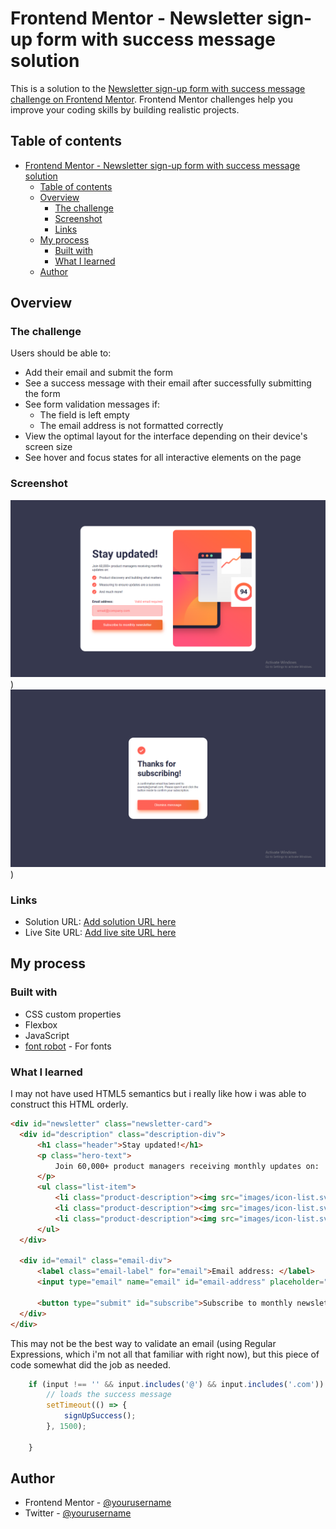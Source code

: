 # Frontend Mentor - Newsletter sign-up form with success message solution

This is a solution to the [Newsletter sign-up form with success message challenge on Frontend Mentor](https://www.frontendmentor.io/challenges/newsletter-signup-form-with-success-message-3FC1AZbNrv). Frontend Mentor challenges help you improve your coding skills by building realistic projects. 

## Table of contents

- [Frontend Mentor - Newsletter sign-up form with success message solution](#frontend-mentor---newsletter-sign-up-form-with-success-message-solution)
  - [Table of contents](#table-of-contents)
  - [Overview](#overview)
    - [The challenge](#the-challenge)
    - [Screenshot](#screenshot)
    - [Links](#links)
  - [My process](#my-process)
    - [Built with](#built-with)
    - [What I learned](#what-i-learned)
  - [Author](#author)


## Overview

### The challenge

Users should be able to:

- Add their email and submit the form
- See a success message with their email after successfully submitting the form
- See form validation messages if:
  - The field is left empty
  - The email address is not formatted correctly
- View the optimal layout for the interface depending on their device's screen size
- See hover and focus states for all interactive elements on the page

### Screenshot

![](images/screenshots/Screenshot%20(167).png))
![](images/screenshots/Screenshot%20(168).png))


### Links

- Solution URL: [Add solution URL here](https://your-solution-url.com)
- Live Site URL: [Add live site URL here](https://your-live-site-url.com)

## My process

### Built with

- CSS custom properties
- Flexbox
- JavaScript
- [font robot]('https://fonts.googleapis.com/css2?family=Roboto:wght@400;700&display=swap') - For fonts


### What I learned

I may not have used HTML5 semantics but i really like how i was able to construct this HTML orderly.
```html
<div id="newsletter" class="newsletter-card">
  <div id="description" class="description-div">
      <h1 class="header">Stay updated!</h1>
      <p class="hero-text">
          Join 60,000+ product managers receiving monthly updates on:
      </p>
      <ul class="list-item">
          <li class="product-description"><img src="images/icon-list.svg"> Product discovery and building what matters</li>
          <li class="product-description"><img src="images/icon-list.svg"> Measuring to ensure updates are a success</li>
          <li class="product-description"><img src="images/icon-list.svg"> And much more!</li>
      </ul>
  </div>

  <div id="email" class="email-div">
      <label class="email-label" for="email">Email address: </label>
      <input type="email" name="email" id="email-address" placeholder="email@company.com" class="email">
      
      <button type="submit" id="subscribe">Subscribe to monthly newsletter</button>
  </div>
</div>
```

This may not be the best way to validate an email (using Regular Expressions, which i'm not all that familiar with right now), but this piece of code somewhat did the job as needed.
```js
    if (input !== '' && input.includes('@') && input.includes('.com')) {
        // loads the success message
        setTimeout(() => {
            signUpSuccess();
        }, 1500);
        
    }
```



## Author

- Frontend Mentor - [@yourusername](https://www.frontendmentor.io/profile/yourusername)
- Twitter - [@yourusername](https://www.twitter.com/yourusername)




